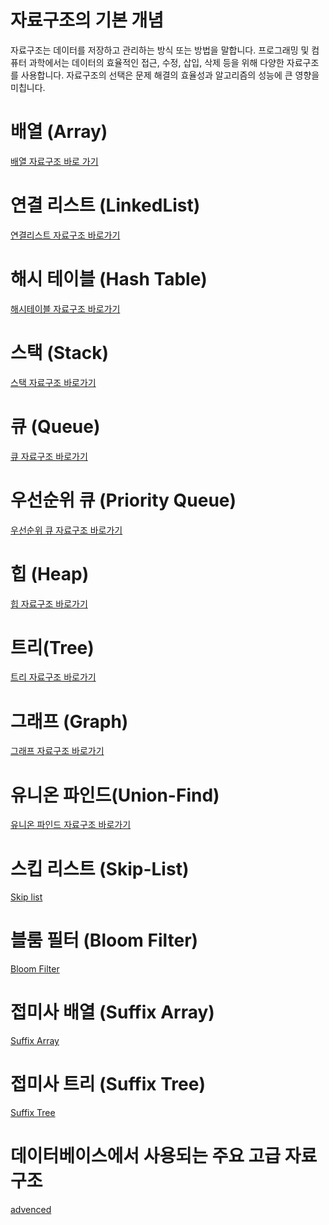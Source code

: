# 자료구조의 기본 개념

자료구조는 데이터를 저장하고 관리하는 방식 또는 방법을 말합니다.
프로그래밍 및 컴퓨터 과학에서는 데이터의 효율적인 접근, 수정, 삽입, 삭제 등을 위해 다양한 자료구조를 사용합니다. 자료구조의 선택은 문제 해결의 효율성과 알고리즘의 성능에 큰 영향을 미칩니다.

# 배열 (Array)
[배열 자료구조 바로 가기](./Array/README.md)

# 연결 리스트 (LinkedList)
[연결리스트 자료구조 바로가기](./LinkedList/README.md)

# 해시 테이블 (Hash Table)
[해시테이블 자료구조 바로가기](./HashTable/README.md)

# 스택 (Stack)
[스택 자료구조 바로가기](./Stack/README.md)

# 큐 (Queue)
[큐 자료구조 바로가기](./Queue/README.md)

# 우선순위 큐 (Priority Queue)
[우선순위 큐 자료구조 바로가기](./PriorityQueue/README.md)

# 힙 (Heap)
[힙 자료구조 바로가기](./Heap/README.md)

# 트리(Tree)
[트리 자료구조 바로가기](./Tree/README.md)

# 그래프 (Graph)
[그래프 자료구조 바로가기](./Graph/README.md)

# 유니온 파인드(Union-Find)
[유니온 파인드 자료구조 바로가기](./UnionFind/README.md)

# 스킵 리스트 (Skip-List)
[Skip list](skip-list.md)

# 블룸 필터 (Bloom Filter)
[Bloom Filter](bloom-filter.md)

# 접미사 배열 (Suffix Array)
[Suffix Array](suffix-array.md)

# 접미사 트리 (Suffix Tree)
[Suffix Tree](suffix-tree.md)

# 데이터베이스에서 사용되는 주요 고급 자료구조
[advenced](./advanced/README.md)